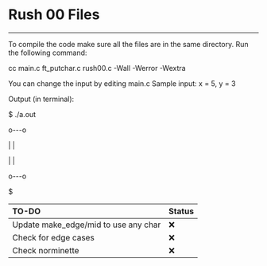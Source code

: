 # Rush 00 Files
---
To compile the code make sure all the files are in the same directory.
Run the following command:

cc main.c ft_putchar.c rush00.c -Wall -Werror -Wextra

You can change the input by editing main.c
Sample input:
x = 5, y = 3

Output (in terminal):

$ ./a.out


o---o


|   |


|   |


o---o


$ 

| TO-DO      | Status |
| :---        | :---   |
| Update make_edge/mid to use any char      | ❌        |
| Check for edge cases   | ❌         |
| Check norminette | ❌ |
